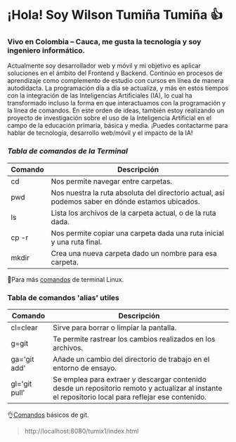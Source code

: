 # ¡Hola! Soy Wilson Tumiña Tumiña 👍

### Vivo en Colombia – Cauca, me gusta la tecnología y soy ingeniero informático.

Actualmente soy desarrollador web y móvil y mi objetivo es aplicar soluciones en el ámbito del Frontend y Backend. Continúo en procesos de aprendizaje como complemento de estudio con cursos en línea de manera autodidacta. La programación día a día se actualiza, y más en estos tiempos con la integración de las Inteligencias Artificiales (IA), lo cual ha transformado incluso la forma en que interactuamos con la programación y la línea de comandos.
En este orden de ideas, también estoy realizando un proyecto de investigación sobre el uso de la Inteligencia Artificial en el campo de la educación primaria, básica y media. ¡Puedes contactarme para hablar de tecnología, desarrollo web/móvil y el impacto de la IA!


### _Tabla de comandos de la Terminal_

| Comando | Descripción |
|---------|-------------|
| cd | Nos permite navegar entre carpetas. |
| pwd | Nos nuestra la ruta absoluta del directorio actual, así podemos saber en dónde estamos ubicados. |
| ls | Lista los archivos de la carpeta actual, o de la ruta dada. |
| cp -r | Nos permite copiar una carpeta dada una ruta inicial y una ruta final. |
| mkdir | Crea una nueva carpeta dado un nombre para esa carpeta. |

🙌Para más [comandos](https://platzi.com/tutoriales/1039-terminal-2016/1781-comandos-de-terminal-linux/) de terminal Linux.

### Tabla de comandos 'alias' utiles

| Comando | Descripción |
|---------|-------------|
| cl=clear | Sirve para borrar o limpiar la pantalla. |
| g=git | Te permite rastrear los cambios realizados en los archivos. |
| ga='git add' | Añade un cambio del directorio de trabajo en el entorno de ensayo. |
| gl='git pull' | Se emplea para extraer y descargar contenido desde un repositorio remoto y actualizar al instante el repositorio local para reflejar ese contenido. |

👌[Comandos](https://platzi.com/tutoriales/1557-git-github/9787-comandos-basicos-de-git/#:~:text=%E2%9C%A8Comandos%20b%C3%A1sicos%20de%20git%E2%9C%A8,-iris%2Dval&text=%24%20git%20add%20Lo%20usas%20para,usuario%20o%20tipo%20de%20formato.) básicos de git.

>http://localhost:8080/tumix1/index.html
